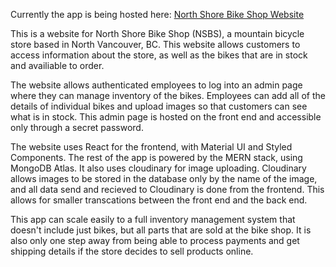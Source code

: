 Currently the app is being hosted here: <a href="https://nsbs-mern-frontend.vercel.app/" target="_blank">North Shore Bike Shop Website</a>


This is a website for North Shore Bike Shop (NSBS), a mountain bicycle store based in North Vancouver, BC.  This website allows customers to access information about the store, as well as the bikes that are in stock and availiable to order.

The website allows authenticated employees to log into an admin page where they can manage inventory of the bikes.  Employees can add all of the details of individual bikes and upload images so that customers can see what is in stock.  This admin page is hosted on the front end and accessible only through a secret password.

The website uses React for the frontend, with Material UI and Styled Components.  The rest of the app is powered by the MERN stack, using MongoDB Atlas.  It also uses cloudinary for image uploading.  Cloudinary allows images to be stored in the database only by the name of the image, and all data send and recieved to Cloudinary is done from the frontend.  This allows for smaller transcations between the front end and the back end.   

This app can scale easily to a full inventory management system that doesn't include just bikes, but all parts that are sold at the bike shop.  It is also only one step away from being able to process payments and get shipping details if the store decides to sell products online.
